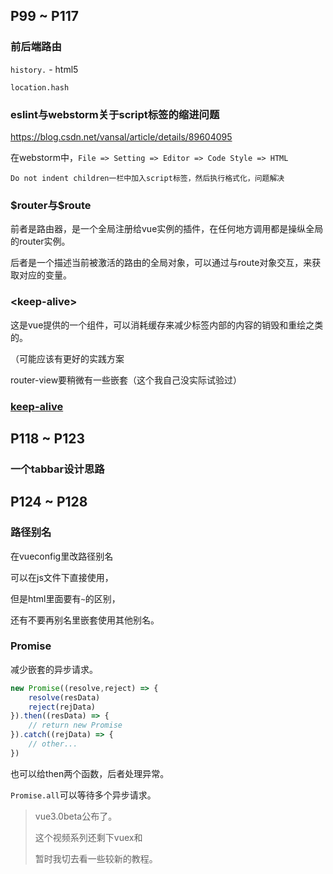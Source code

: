 ## P99 ~ P117

### 前后端路由

`history.` - html5

`location.hash`

### eslint与webstorm关于script标签的缩进问题

https://blog.csdn.net/vansal/article/details/89604095

在webstorm中，`File => Setting => Editor => Code Style => HTML` 

 `Do not indent children一栏中加入script标签，然后执行格式化，问题解决`

### \$router与\$route

前者是路由器，是一个全局注册给vue实例的插件，在任何地方调用都是操纵全局的router实例。

后者是一个描述当前被激活的路由的全局对象，可以通过与route对象交互，来获取对应的变量。

### \<keep-alive\>

这是vue提供的一个组件，可以消耗缓存来减少标签内部的内容的销毁和重绘之类的。

（可能应该有更好的实践方案

router-view要稍微有一些嵌套（这个我自己没实际试验过）

### [keep-alive](https://cn.vuejs.org/v2/api/#keep-alive)

## P118 ~ P123

### 一个tabbar设计思路



## P124 ~ P128

### 路径别名

在vueconfig里改路径别名

可以在js文件下直接使用，

但是html里面要有`~`的区别，

还有不要再别名里嵌套使用其他别名。

### Promise

减少嵌套的异步请求。

```javascript
new Promise((resolve,reject) => {
	resolve(resData)
    reject(rejData)
}).then((resData) => {
    // return new Promise
}).catch((rejData) => {
    // other...
})
```

也可以给then两个函数，后者处理异常。

`Promise.all`可以等待多个异步请求。



> vue3.0beta公布了。
>
> 这个视频系列还剩下vuex和
>
> 暂时我切去看一些较新的教程。
>
> 

